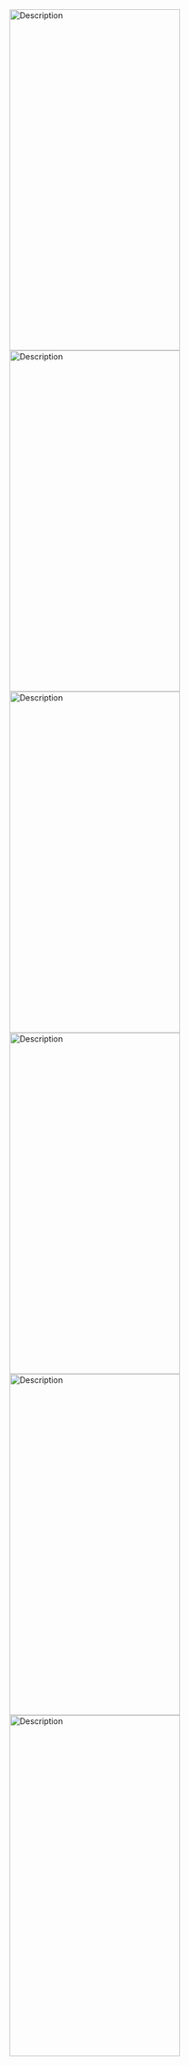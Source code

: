 <img src="![IMG-20240512-WA0041](https://github.com/ranugasenadeera/Mobile-CRUD-app/assets/127759131/552eb765-c6ef-451e-88b6-299089226ee6)" alt="Description" width="300" height="600">
<img src="![IMG-20240512-WA0042](https://github.com/ranugasenadeera/Mobile-CRUD-app/assets/127759131/b8963a54-2e74-4b2b-8ba1-4f7f3835591d)" alt="Description" width="300" height="600">
<img src="![IMG-20240512-WA0043](https://github.com/ranugasenadeera/Mobile-CRUD-app/assets/127759131/a2eb58a8-76d7-40be-b607-399cc851699f)" alt="Description" width="300" height="600">
<img src="![IMG-20240512-WA0044](https://github.com/ranugasenadeera/Mobile-CRUD-app/assets/127759131/3a372733-a830-418d-bc1a-614dc2eaacb2)" alt="Description" width="300" height="600">
<img src="![IMG-20240512-WA0046](https://github.com/ranugasenadeera/Mobile-CRUD-app/assets/127759131/180dd06d-c97e-498b-8126-5be86dedd061)" alt="Description" width="300" height="600">
<img src="![IMG-20240512-WA0047](https://github.com/ranugasenadeera/Mobile-CRUD-app/assets/127759131/55d3b935-883b-44f7-aef4-ccc6565bb897)" alt="Description" width="300" height="600">




